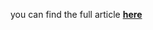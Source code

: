you can find the full article <b><a href='https://towardsdatascience.com/zalando-dress-recomendation-and-tagging-f38e1cbfc4a9'>here</a></b>
